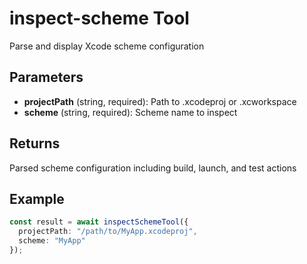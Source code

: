 # inspect-scheme Tool

Parse and display Xcode scheme configuration

## Parameters

- **projectPath** (string, required): Path to .xcodeproj or .xcworkspace
- **scheme** (string, required): Scheme name to inspect

## Returns

Parsed scheme configuration including build, launch, and test actions

## Example

```typescript
const result = await inspectSchemeTool({
  projectPath: "/path/to/MyApp.xcodeproj",
  scheme: "MyApp"
});
```
